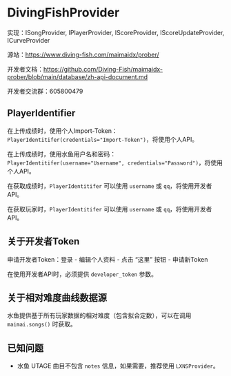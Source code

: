 # DivingFishProvider

实现：ISongProvider, IPlayerProvider, IScoreProvider, IScoreUpdateProvider, ICurveProvider

源站：https://www.diving-fish.com/maimaidx/prober/

开发者文档：https://github.com/Diving-Fish/maimaidx-prober/blob/main/database/zh-api-document.md

开发者交流群：605800479

## PlayerIdentifier

在上传成绩时，使用个人Import-Token：`PlayerIdentitifer(credentials="Import-Token")`，将使用个人API。

在上传成绩时，使用水鱼用户名和密码：`PlayerIdentitifer(username="Username", credentials="Password")`，将使用个人API。

在获取成绩时，`PlayerIdentitifer` 可以使用 `username` 或 `qq`，将使用开发者API。

在获取玩家时，`PlayerIdentitifer` 可以使用 `username` 或 `qq`，将使用开发者API。

## 关于开发者Token

申请开发者Token：登录 - 编辑个人资料 - 点击 “这里” 按钮 - 申请新Token

在使用开发者API时，必须提供 `developer_token` 参数。

## 关于相对难度曲线数据源

水鱼提供基于所有玩家数据的相对难度（包含拟合定数），可以在调用 `maimai.songs()` 时获取。

## 已知问题

- 水鱼 UTAGE 曲目不包含 `notes` 信息，如果需要，推荐使用 `LXNSProvider`。